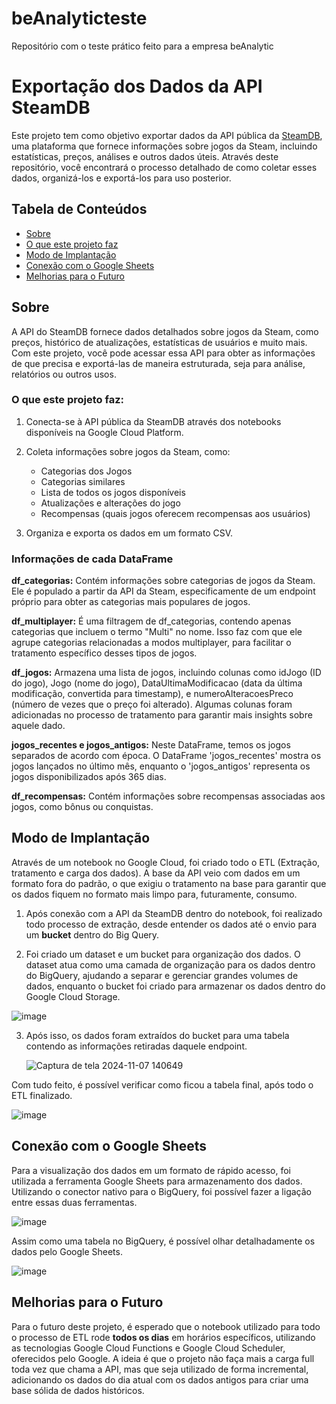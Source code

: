 # beAnalyticteste
Repositório com o teste prático feito para a empresa beAnalytic

# Exportação dos Dados da API SteamDB

Este projeto tem como objetivo exportar dados da API pública da [SteamDB](https://steamdb.info/), uma plataforma que fornece informações sobre jogos da Steam, incluindo estatísticas, preços, análises e outros dados úteis. Através deste repositório, você encontrará o processo detalhado de como coletar esses dados, organizá-los e exportá-los para uso posterior.

## Tabela de Conteúdos

- [Sobre](#sobre)
- [O que este projeto faz](#oque-este-projeto-faz)
- [Modo de Implantação](#modo-de-implantação)
- [Conexão com o Google Sheets](#conexão-com-o-google-sheets)
- [Melhorias para o Futuro](#melhorias-para-o-futuro)

## Sobre

A API do SteamDB fornece dados detalhados sobre jogos da Steam, como preços, histórico de atualizações, estatísticas de usuários e muito mais. Com este projeto, você pode acessar essa API para obter as informações de que precisa e exportá-las de maneira estruturada, seja para análise, relatórios ou outros usos.

### O que este projeto faz:

1. Conecta-se à API pública da SteamDB através dos notebooks disponíveis na Google Cloud Platform.
2. Coleta informações sobre jogos da Steam, como:
   - Categorias dos Jogos
   - Categorias similares
   - Lista de todos os jogos disponíveis
   - Atualizações e alterações do jogo
   - Recompensas (quais jogos oferecem recompensas aos usuários)
  
3. Organiza e exporta os dados em um formato CSV.
  
### Informações de cada DataFrame
  
**df_categorias:** Contém informações sobre categorias de jogos da Steam. Ele é populado a partir da API da Steam, especificamente de um endpoint próprio para obter as categorias mais populares de jogos.

**df_multiplayer:** É uma filtragem de df_categorias, contendo apenas categorias que incluem o termo "Multi" no nome. Isso faz com que ele agrupe categorias relacionadas a modos multiplayer, para facilitar o tratamento específico desses tipos de jogos.

**df_jogos:** Armazena uma lista de jogos, incluindo colunas como idJogo (ID do jogo), Jogo (nome do jogo), DataUltimaModificacao (data da última modificação, convertida para timestamp), e numeroAlteracoesPreco (número de vezes que o preço foi alterado). Algumas colunas foram adicionadas no processo de tratamento para garantir mais insights sobre aquele dado.

**jogos_recentes e jogos_antigos:** Neste DataFrame, temos os jogos separados de acordo com época. O DataFrame 'jogos_recentes' mostra os jogos lançados no último mês, enquanto o 'jogos_antigos' representa os jogos disponibilizados após 365 dias. 

**df_recompensas:** Contém informações sobre recompensas associadas aos jogos, como bônus ou conquistas.

## Modo de Implantação

Através de um notebook no Google Cloud, foi criado todo o ETL (Extração, tratamento e carga dos dados). A base da API veio com dados em um formato fora do padrão,
o que exigiu o tratamento na base para garantir que os dados fiquem no formato mais limpo para, futuramente, consumo.

1. Após conexão com a API da SteamDB dentro do notebook, foi realizado todo processo de extração, desde entender os dados até o envio para um **bucket** dentro do Big Query.

   

3. Foi criado um dataset e um bucket para organização dos dados. O dataset atua como uma camada de organização para os dados dentro do BigQuery, ajudando a separar e gerenciar grandes volumes de dados, enquanto o bucket foi criado para armazenar os dados dentro do Google Cloud Storage.

![image](https://github.com/user-attachments/assets/a77398a0-89c3-4679-b7b4-4e030b0d91dc)

3. Após isso, os dados foram extraídos do bucket para uma tabela contendo as informações retiradas daquele endpoint.

   ![Captura de tela 2024-11-07 140649](https://github.com/user-attachments/assets/39fe7acd-77ba-4e17-9d3f-df8e118c0e50)

Com tudo feito, é possível verificar como ficou a tabela final, após todo o ETL finalizado.

![image](https://github.com/user-attachments/assets/bc6987c7-1f38-4649-bac4-28a2eac83f02)

   
## Conexão com o Google Sheets

Para a visualização dos dados em um formato de rápido acesso, foi utilizada a ferramenta Google Sheets para armazenamento dos dados. Utilizando o conector nativo para o BigQuery, foi possível fazer a ligação entre essas duas ferramentas.

![image](https://github.com/user-attachments/assets/d9715e33-ae3e-4457-a0d0-2ef3a9d671e4)

Assim como uma tabela no BigQuery, é possível olhar detalhadamente os dados pelo Google Sheets.

![image](https://github.com/user-attachments/assets/d8d626f7-eb57-4be4-bf33-ee8035239cc0)


## Melhorias para o Futuro

Para o futuro deste projeto, é esperado que o notebook utilizado para todo o processo de ETL rode **todos os dias** em horários específicos, utilizando as tecnologias Google Cloud Functions e Google Cloud Scheduler, oferecidos pelo Google. A ideia é que o projeto não faça mais a carga full toda vez que chama a API,
mas que seja utilizado de forma incremental, adicionando os dados do dia atual com os dados antigos para criar uma base sólida de dados históricos.

